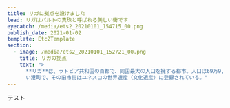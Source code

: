 ```yaml
---
title: リガに拠点を設けました
lead: リガはバルトの真珠と呼ばれる美しい街です
eyecatch: /media/ets2_20210101_154715_00.png
publish_date: 2021-01-02
template: Etc2Template
section:
  - image: /media/ets2_20210101_152721_00.png
    title: リガの拠点
    text: ">
      **リガ**は、ラトビア共和国の首都で、同国最大の人口を擁する都市。人口は69万9,203人（2012年時点）。「バルト海の真珠」と讃えられる美し\
      い港町で、その旧市街はユネスコの世界遺産（文化遺産）に登録されている。"
---
```

テスト